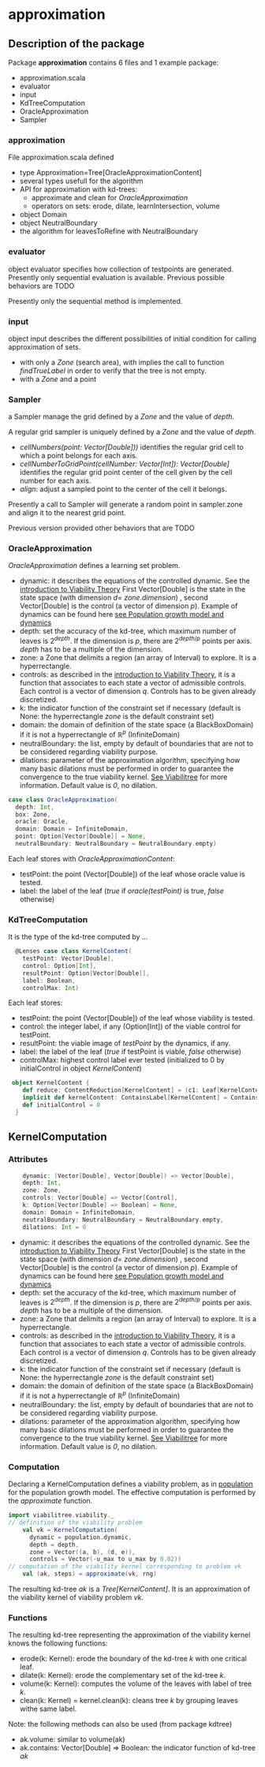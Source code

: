 # approximation

## Description of the package
Package **approximation** contains 6 files and 1 example package:
 * approximation.scala
 * evaluator
 * input
 * KdTreeComputation
 * OracleApproximation
 * Sampler

### approximation
File approximation.scala defined
 * type Approximation=Tree[OracleApproximationContent]
 * several types usefull for the algorithm
 * API for approximation with kd-trees:
   - approximate and clean for _OracleApproximation_
   - operators on sets: erode, dilate, learnIntersection, volume
 * object Domain
 * object NeutralBoundary
 * the algorithm for leavesToRefine with NeutralBoundary

### evaluator
object evaluator specifies how collection of testpoints are generated. Presently only sequential evaluation is available. Previous possible behaviors are TODO

Presently only the sequential method is implemented.

### input
object input describes the different possibilities of initial condition for calling approximation of sets. 
 * with only a _Zone_ (search area), with implies the call to function _findTrueLabel_ in order to verify that the tree is not empty.
 * with a _Zone_ and a point

### Sampler
a Sampler manage the grid defined by a  _Zone_  and the value of _depth_.
 
 A regular grid sampler is uniquely defined by  a  _Zone_  and the value of _depth_.
 
 * _cellNumbers(point: Vector[Double]))_ identifies the regular grid cell to which a point belongs for each axis.
 * _cellNumberToGridPoint(cellNumber: Vector[Int]): Vector[Double]_ identifies the regular grid point center of the cell given by the cell number for each axis.
 * _align_: adjust a sampled point to the center of the cell it belongs.

Presently a call to Sampler will generate a random point in sampler.zone and align it to the nearest grid point.

Previous version provided other behaviors that are TODO


### OracleApproximation
_OracleApproximation_ defines a learning set problem.

* dynamic: it describes the equations of the controlled dynamic. See the [introduction to Viability Theory][MVT] First Vector[Double] is the state in the state space (with dimension _d_= _zone.dimension_) , second Vector[Double] is the control (a vector of dimension _p_).  Example of dynamics can be found here [see Population growth model and dynamics][population]
* depth: set the accuracy of the kd-tree, which maximum number of leaves is $`2^{depth}`$. If the dimension is $`p`$, there are $`2^{depth/p}`$ points per axis. _depth_ has to be a multiple of the dimension.
* zone: a Zone that delimits a region (an array of Interval) to explore. It is a hyperrectangle.
* controls: as described in the [introduction to Viability Theory][MVT], it is a function that associates to each state a vector of admissible controls. Each control is a vector of dimension _q_. Controls has to be given already discretized.
* k: the indicator function of the constraint set if necessary (default is None: the hyperrectangle _zone_ is the default constraint set)
* domain: the domain of definition of the state space (a BlackBoxDomain) if it is not a hyperrectangle of $`{\mathbb R}^p`$ (InfiniteDomain)
* neutralBoundary: the list, empty by default of boundaries that are not to be considered regarding viability purpose.
* dilations: parameter of the approximation algorithm, specifying how many basic dilations must be performed in order to guarantee the convergence to the true viability kernel. [See Viabilitree][viabilitree] for more information. Default value is _0_, no dilation.


```scala
case class OracleApproximation(
  depth: Int,
  box: Zone,
  oracle: Oracle,
  domain: Domain = InfiniteDomain,
  point: Option[Vector[Double]] = None,
  neutralBoundary: NeutralBoundary = NeutralBoundary.empty)
```
Each leaf stores with _OracleApproximationContent_:
* testPoint: the point (Vector[Double]) of the leaf whose oracle value is tested.
* label: the label of the leaf (_true_ if _oracle(testPoint)_ is true, _false_ otherwise)

### KdTreeComputation
It is the type of the kd-tree computed by ...

```scala
  @Lenses case class KernelContent(
    testPoint: Vector[Double],
    control: Option[Int],
    resultPoint: Option[Vector[Double]],
    label: Boolean,
    controlMax: Int)
```
Each leaf stores:
* testPoint: the point (Vector[Double]) of the leaf whose viability is tested.
* control: the integer label, if any (Option[Int]) of the viable control for testPoint. 
* resultPoint: the viable image of _testPoint_ by the dynamics, if any.
* label: the label of the leaf (_true_ if testPoint is viable, _false_ otherwise)
* controlMax: highest control label ever tested (initialized to 0 by initialControl in object _KernelContent_)

```scala
 object KernelContent {
    def reduce: ContentReduction[KernelContent] = (c1: Leaf[KernelContent], c2: Leaf[KernelContent]) => Some(c1.content)
    implicit def kernelContent: ContainsLabel[KernelContent] = ContainsLabel[KernelContent](KernelContent.label.get)
    def initialControl = 0
  }
```
## KernelComputation
### Attributes
```scala
    dynamic: (Vector[Double], Vector[Double]) => Vector[Double],
    depth: Int,
    zone: Zone,
    controls: Vector[Double] => Vector[Control],
    k: Option[Vector[Double] => Boolean] = None,
    domain: Domain = InfiniteDomain,
    neutralBoundary: NeutralBoundary = NeutralBoundary.empty,
    dilations: Int = 0
```
* dynamic: it describes the equations of the controlled dynamic. See the [introduction to Viability Theory][MVT] First Vector[Double] is the state in the state space (with dimension _d_= _zone.dimension_) , second Vector[Double] is the control (a vector of dimension _p_).  Example of dynamics can be found here [see Population growth model and dynamics][population]
* depth: set the accuracy of the kd-tree, which maximum number of leaves is $`2^{depth}`$. If the dimension is $`p`$, there are $`2^{depth/p}`$ points per axis. _depth_ has to be a multiple of the dimension.
* zone: a Zone that delimits a region (an array of Interval) to explore. It is a hyperrectangle.
* controls: as described in the [introduction to Viability Theory][MVT], it is a function that associates to each state a vector of admissible controls. Each control is a vector of dimension _q_. Controls has to be given already discretized.
* k: the indicator function of the constraint set if necessary (default is None: the hyperrectangle _zone_ is the default constraint set)
* domain: the domain of definition of the state space (a BlackBoxDomain) if it is not a hyperrectangle of $`{\mathbb R}^p`$ (InfiniteDomain)
* neutralBoundary: the list, empty by default of boundaries that are not to be considered regarding viability purpose.
* dilations: parameter of the approximation algorithm, specifying how many basic dilations must be performed in order to guarantee the convergence to the true viability kernel. [See Viabilitree][viabilitree] for more information. Default value is _0_, no dilation.

### Computation
Declaring a KernelComputation defines a viability problem, as in [population] for the population growth model. The effective computation is performed by the _approximate_ function.
```scala
import viabilitree.viability._
// definition of the viability problem
    val vk = KernelComputation(
      dynamic = population.dynamic,
      depth = depth,
      zone = Vector((a, b), (d, e)),
      controls = Vector(-u_max to u_max by 0.02))
// computation of the viability kernel corresponding to problem vk
    val (ak, steps) = approximate(vk, rng)
```
The resulting kd-tree _ak_ is a _Tree[KernelContent]_. It is an approximation of the viability kernel of viability problem _vk_.

### Functions
The resulting kd-tree representing the approximation of the viability kernel knows the following functions:
* erode(k: Kernel): erode the boundary of the kd-tree _k_ with one critical leaf.
* dilate(k: Kernel): erode the complementary set of the kd-tree _k_.
* volume(k: Kernel): computes the volume of the leaves with label of tree _k_.
* clean(k: Kernel) = kernel.clean(k): cleans tree _k_ by grouping leaves withe same label.

Note: the following methods can also be used (from package kdtree)
* ak.volume: similar to volume(ak)
* ak.contains: Vector[Double] => Boolean: the indicator function of kd-tree _ak_
 

<!-- Identifiers, in alphabetical order -->
[MVT]: https://gitlab.iscpif.fr/viability/viabilitree/tree/master#mathematical-viability-theory-2-3 "Short Introduction to the Mathematical Viability Theory"
[population]: https://gitlab.iscpif.fr/viability/viabilitree/tree/master/example/population/src/main/scala/fr/iscpif/population "Population growth example"
[viabilitree]: https://hal.archives-ouvertes.fr/hal-01319738v1 "Working paper with technical proofs"